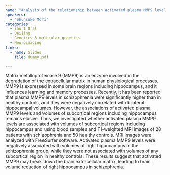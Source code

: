```yaml
---
name: "Analysis of the relationship between activated plasma MMP9 levels and volumes of subcortical regions."
speakers:
  - "Shunsuke Mori"
categories:
  - Short Oral
  - Beijing
  - Genetics & molecular genetics
  - Neuroimaging
links:
  - name: Slides
    file: dummy.pdf

---
```


Matrix metalloproteinase 9 (MMP9) is an enzyme involved in the degradation of the extracellular matrix in human physiological processes. MMP9 is expressed in some brain regions including hippocampus, and it influences learning and memory processes. Recently, it has been reported that plasma MMP9 levels in schizophrenia were significantly higher than in healthy controls, and they were negatively correlated with bilateral hippocampal volumes. However, the associations of activated plasma MMP9 levels and volumes of subcortical regions including hippocampus remains elusive. Thus, we investigated whether activated plasma MMP9 levels are associated with volumes of subcortical regions including hippocampus and using blood samples and T1-weighted MRI images of 28 patients with schizophrenia and 50 healthy controls. MRI images were analyzed with FreeSurfer software. Activated plasma MMP9 levels were negatively associated with volumes of right hippocampus in the schizophrenia group, while they were not associated with volumes of any subcortical region in healthy controls. These results suggest that activated MMP9 may break down the brain extracellular matrix, leading to brain volume reduction of right hippocampus in schizophrenia.
